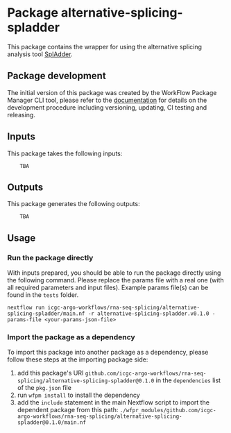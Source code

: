 # Package alternative-splicing-spladder

This package contains the wrapper for using the alternative splicing analysis tool [SplAdder](https://github.com/ratschlab/spladder).


## Package development

The initial version of this package was created by the WorkFlow Package Manager CLI tool, please refer to
the [documentation](https://wfpm.readthedocs.io) for details on the development procedure including
versioning, updating, CI testing and releasing.


## Inputs

This package takes the following inputs:
```
    TBA
```


## Outputs

This package generates the following outputs:
```
    TBA
```


## Usage

### Run the package directly

With inputs prepared, you should be able to run the package directly using the following command.
Please replace the params file with a real one (with all required parameters and input files). Example
params file(s) can be found in the `tests` folder.

```
nextflow run icgc-argo-workflows/rna-seq-splicing/alternative-splicing-spladder/main.nf -r alternative-splicing-spladder.v0.1.0 -params-file <your-params-json-file>
```

### Import the package as a dependency

To import this package into another package as a dependency, please follow these steps at the
importing package side:

1. add this package's URI `github.com/icgc-argo-workflows/rna-seq-splicing/alternative-splicing-spladder@0.1.0` in the `dependencies` list of the `pkg.json` file
2. run `wfpm install` to install the dependency
3. add the `include` statement in the main Nextflow script to import the dependent package from this path: `./wfpr_modules/github.com/icgc-argo-workflows/rna-seq-splicing/alternative-splicing-spladder@0.1.0/main.nf`
